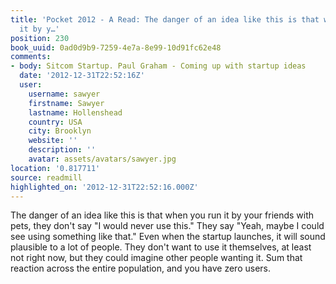 ```yaml
---
title: 'Pocket 2012 - A Read: The danger of an idea like this is that when you run
  it by y…'
position: 230
book_uuid: 0ad0d9b9-7259-4e7a-8e99-10d91fc62e48
comments:
- body: Sitcom Startup. Paul Graham - Coming up with startup ideas
  date: '2012-12-31T22:52:16Z'
  user:
    username: sawyer
    firstname: Sawyer
    lastname: Hollenshead
    country: USA
    city: Brooklyn
    website: ''
    description: ''
    avatar: assets/avatars/sawyer.jpg
location: '0.817711'
source: readmill
highlighted_on: '2012-12-31T22:52:16.000Z'
---
```


The danger of an idea like this is that when you run it by your friends with pets, they don't say "I would never use this." They say "Yeah, maybe I could see using something like that." Even when the startup launches, it will sound plausible to a lot of people. They don't want to use it themselves, at least not right now, but they could imagine other people wanting it. Sum that reaction across the entire population, and you have zero users.